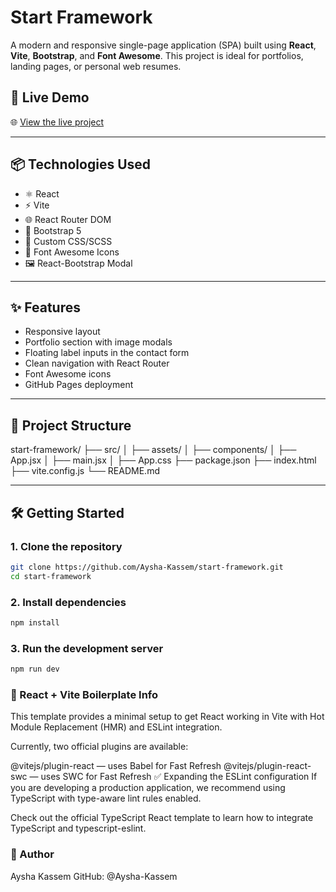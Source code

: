 # Start Framework

A modern and responsive single-page application (SPA) built using **React**, **Vite**, **Bootstrap**, and **Font Awesome**. This project is ideal for portfolios, landing pages, or personal web resumes.

## 🚀 Live Demo

🌐 [View the live project](https://vercel.com/aysha-kassems-projects/start-framework)

---

## 📦 Technologies Used

- ⚛️ React
- ⚡ Vite
- 🌐 React Router DOM
- 🎨 Bootstrap 5
- 💅 Custom CSS/SCSS
- 🧩 Font Awesome Icons
- 🖼️ React-Bootstrap Modal

---

## ✨ Features

- Responsive layout
- Portfolio section with image modals
- Floating label inputs in the contact form
- Clean navigation with React Router
- Font Awesome icons
- GitHub Pages deployment

---

## 📂 Project Structure
start-framework/
├── src/
│ ├── assets/
│ ├── components/
│ ├── App.jsx
│ ├── main.jsx
│ ├── App.css
├── package.json
├── index.html
├── vite.config.js
└── README.md



---

## 🛠️ Getting Started

### 1. Clone the repository

```bash
git clone https://github.com/Aysha-Kassem/start-framework.git
cd start-framework
```

### 2.  Install dependencies
```bash
npm install
```

### 3.  Run the development server
```bash
npm run dev
```

### 🤖 React + Vite Boilerplate Info

This template provides a minimal setup to get React working in Vite with Hot Module Replacement (HMR) and ESLint integration.

Currently, two official plugins are available:

@vitejs/plugin-react — uses Babel for Fast Refresh
@vitejs/plugin-react-swc — uses SWC for Fast Refresh
✅ Expanding the ESLint configuration
If you are developing a production application, we recommend using TypeScript with type-aware lint rules enabled.

Check out the official TypeScript React template to learn how to integrate TypeScript and typescript-eslint.

### 🙋 Author
Aysha Kassem
GitHub: @Aysha-Kassem

